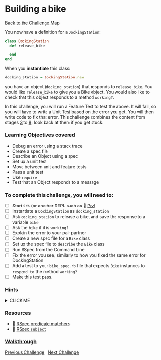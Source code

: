 # Building a bike

[Back to the Challenge Map](0_challenge_map.md)

You now have a definition for a `DockingStation`:

```ruby
class DockingStation
  def release_bike

  end
end
```

When you **instantiate** this class:

```ruby
docking_station = DockingStation.new
```

you have an object (`docking_station`) that responds to `release_bike`. You would like `release_bike` to give you a Bike object. You would also like to check that this object responds to a method `working?`.

In this challenge, you will run a Feature Test to test the above. It will fail, so you will have to write a Unit Test based on the error you get. You will then write code to fix that error. This challenge combines the content from stages [3](3_from_domain_models_to_feature_tests.md) to [8](8_back_to_the_unit.md): look back at them if you get stuck.

### Learning Objectives covered
- Debug an error using a stack trace
- Create a spec file
- Describe an Object using a spec
- Set up a unit test
- Move between unit and feature tests
- Pass a unit test
- Use `require`
- Test that an Object responds to a message

### To complete this challenge, you will need to:

- [ ] Start `irb` (or another REPL such as :pill: [Pry](https://github.com/makersacademy/course/blob/master/pills/pry.md))
- [ ] Instantiate a `DockingStation` as `docking_station`
- [ ] Ask `docking_station` to release a bike, and save the response to a variable `bike`
- [ ] Ask the `bike` if it is `working?`
- [ ] Explain the error to your pair partner
- [ ] Create a new spec file for a `Bike` class
- [ ] Set up the spec file to `describe` the `Bike` class
- [ ] Run RSpec from the Command Line
- [ ] Fix the error you see, similarly to how you fixed the same error for DockingStation
- [ ] Add a test to your `bike_spec.rb` file that expects `Bike` instances to `respond_to` the method `working?`
- [ ] Make this test pass.

### Hints

<details><summary>CLICK ME</summary>
  <li>Running your feature test will result in another error?  Why?</li>
  <li>Right now, we haven't defined a Bike object - we'll need to do so, but first set up a bike_spec file.  Make sure that you've seen a failing test before you create the Bike</li>
  <li>The last step here is to write a test for the Bike's working? method. Think back to how you did this for release_bike on the DockingStation. Get this test to pass in the simplest way possible.</li>
</details>

### Resources
- :pill: [RSpec predicate matchers](https://github.com/makersacademy/course/blob/master/pills/rspec_predicate.md)
- :pill: [RSpec `subject`](https://github.com/makersacademy/course/blob/master/pills/rspec_subject.md)


### [Walkthrough](walkthroughs/9.md)

[Previous Challenge](8_back_to_the_unit.md) | [Next Challenge](10_making_stations_release_bikes.md)



